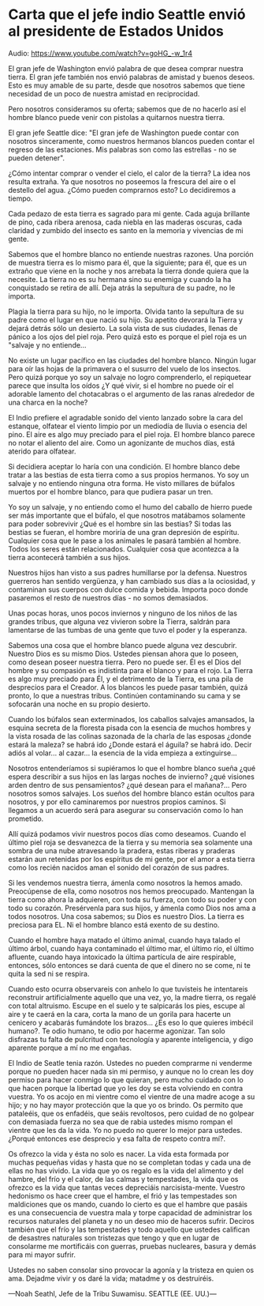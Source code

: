 # Carta que el jefe indio Seattle envió al presidente de Estados Unidos

Audio: https://www.youtube.com/watch?v=goHG_-w_1r4 


El gran jefe de Washington envió palabra de que desea comprar nuestra tierra. El gran jefe también nos envió palabras de amistad y buenos deseos. Esto es muy amable de su parte, desde que nosotros sabemos que tiene necesidad de un poco de nuestra amistad en reciprocidad.

Pero nosotros consideramos su oferta; sabemos que de no hacerlo así el hombre blanco puede venir con pistolas a quitarnos nuestra tierra.


El gran jefe Seattle dice: "El gran jefe de Washington puede contar con nosotros sinceramente, como nuestros hermanos blancos pueden contar el regreso de las estaciones. Mis palabras son como las estrellas - no se pueden detener".


¿Cómo intentar comprar o vender el cielo, el calor de la tierra? La idea nos resulta extraña. Ya que nosotros no poseemos la frescura del aire o el destello del agua. ¿Cómo pueden comprarnos esto? Lo decidiremos a tiempo.


Cada pedazo de esta tierra es sagrado para mi gente. Cada aguja brillante de pino, cada ribera arenosa, cada niebla en las maderas oscuras, cada claridad y zumbido del insecto es santo en la memoria y vivencias de mi gente.


Sabemos que el hombre blanco no entiende nuestras razones. Una porción de muestra tierra es lo mismo para él, que la siguiente; para él, que es un extraño que viene en la noche y nos arrebata la tierra donde quiera que la necesite. La tierra no es su hermana sino su enemiga y cuando la ha conquistado se retira de allí. Deja atrás la sepultura de su padre, no le importa.


Plagia la tierra para su hijo, no le importa. Olvida tanto la sepultura de su padre como el lugar en que nació su hijo. Su apetito devorará la Tierra y dejará detrás sólo un desierto. La sola vista de sus ciudades, llenas de pánico a los ojos del piel roja. Pero quizá esto es porque el piel roja es un "salvaje y no entiende...


No existe un lugar pacífico en las ciudades del hombre blanco. Ningún lugar para oír las hojas de la primavera o el susurro del vuelo de los insectos. Pero quizá porque yo soy un salvaje no logro comprenderlo, el repiquetear parece que insulta los oídos ¿Y qué vivir, si el hombre no puede oír el adorable lamento del chotacabras o el argumento de las ranas alrededor de una charca en la noche?


El Indio prefiere el agradable sonido del viento lanzado sobre la cara del estanque, olfatear el viento limpio por un mediodía de lluvia o esencia del pino. El aire es algo muy preciado para el piel roja. El hombre blanco parece no notar el aliento del aire. Como un agonizante de muchos días, está aterido para olfatear.


Si decidiera aceptar lo haría con una condición. El hombre blanco debe tratar a las bestias de esta tierra como a sus propios hermanos. Yo soy un salvaje y no entiendo ninguna otra forma. He visto millares de búfalos muertos por el hombre blanco, para que pudiera pasar un tren.


Yo soy un salvaje, y no entiendo como el humo del caballo de hierro puede ser más importante que el búfalo, el que nosotros matábamos solamente para poder sobrevivir ¿Qué es el hombre sin las bestias? Si todas las bestias se fueran, el hombre moriría de una gran depresión de espíritu. Cualquier cosa que le pase a los animales le pasará también al hombre. Todos los seres están relacionados. Cualquier cosa que acontezca a la tierra acontecerá también a sus hijos.


Nuestros hijos han visto a sus padres humillarse por la defensa. Nuestros guerreros han sentido vergüenza, y han cambiado sus días a la ociosidad, y contaminan sus cuerpos con dulce comida y bebida. Importa poco donde pasaremos el resto de nuestros días - no somos demasiados.


Unas pocas horas, unos pocos inviernos y ninguno de los niños de las grandes tribus, que alguna vez vivieron sobre la Tierra, saldrán para lamentarse de las tumbas de una gente que tuvo el poder y la esperanza.


Sabemos una cosa que el hombre blanco puede alguna vez descubrir. Nuestro Dios es su mismo Dios. Ustedes piensan ahora que lo poseen, como desean poseer nuestra tierra. Pero no puede ser. Él es el Dios del hombre y su compasión es indistinta para el blanco y para el rojo. La Tierra es algo muy preciado para Él, y el detrimento de la Tierra, es una pila de desprecios para el Creador. A los blancos les puede pasar también, quizá pronto, lo que a nuestras tribus. Continúen contaminando su cama y se sofocarán una noche en su propio desierto.


Cuando los búfalos sean exterminados, los caballos salvajes amansados, la esquina secreta de la floresta pisada con la esencia de muchos hombres y la vista rosada de las colinas sazonada de la charla de las esposas ¿donde estará la maleza? se habrá ido ¿Donde estará el águila? se habrá ido. Decir adiós al volar... al cazar... la esencia de la vida empieza a extinguirse...


Nosotros entenderíamos si supiéramos lo que el hombre blanco sueña ¿qué espera describir a sus hijos en las largas noches de invierno? ¿qué visiones arden dentro de sus pensamientos? ¿qué desean para el mañana?... Pero nosotros somos salvajes. Los sueños del hombre blanco están ocultos para nosotros, y por ello caminaremos por nuestros propios caminos. Si llegamos a un acuerdo será para asegurar su conservación como lo han prometido.


Allí quizá podamos vivir nuestros pocos días como deseamos. Cuando el último piel roja se desvanezca de la tierra y su memoria sea solamente una sombra de una nube atravesando la pradera, estas riberas y praderas estarán aun retenidas por los espíritus de mi gente, por el amor a esta tierra como los recién nacidos aman el sonido del corazón de sus padres.


Si les vendemos nuestra tierra, ámenla como nosotros la hemos amado. Preocúpense de ella, como nosotros nos hemos preocupado. Mantengan la tierra como ahora la adquieren, con toda su fuerza, con todo su poder y con todo su corazón. Presérvenla para sus hijos, y ámenla como Dios nos ama a todos nosotros. Una cosa sabemos; su Dios es nuestro Dios. La tierra es preciosa para EL. Ni el hombre blanco está exento de su destino.


Cuando el hombre haya matado el último animal, cuando haya talado el último árbol, cuando haya contaminado el último mar, el último río, el último afluente, cuando haya intoxicado la última partícula de aire respirable, entonces, sólo entonces se dará cuenta de que el dinero no se come, ni te quita la sed ni se respira.

Cuando esto ocurra observareis con anhelo lo que tuvisteis he intentareis reconstruir artificialmente aquello que una vez, yo, la madre tierra, os regalé con total altruismo. Escupe en el suelo y te salpicarás los pies, escupe al aire y te caerá en la cara, corta la mano de un gorila para hacerte un cenicero y acabarás fumándote los brazos... ¿Es eso lo que quieres imbécil humano?. Te odio humano, te odio por hacerme agonizar. Tan solo disfrazas tu falta de pulcritud con tecnología y aparente inteligencia, y digo aparente porque a mí no me engañas.


El Indio de Seatle tenia razón. Ustedes no pueden comprarme ni venderme porque no pueden hacer nada sin mi permiso, y aunque no lo crean les doy permiso para hacer conmigo lo que quieran, pero mucho cuidado con lo que hacen porque la libertad que yo les doy se esta volviendo en contra vuestra. Yo os acojo en mi vientre como el vientre de una madre acoge a su hijo; y no hay mayor protección que la que yo os brindo. Os permito que pataleéis, que os enfadéis, que seáis revoltosos, pero cuidad de no golpear con demasiada fuerza no sea que de rabia ustedes mismo rompan el vientre que les da la vida. Yo no puedo no querer lo mejor para ustedes. ¿Porqué entonces ese desprecio y esa falta de respeto contra mí?.


Os ofrezco la vida y ésta no solo es nacer. La vida esta formada por muchas pequeñas vidas y hasta que no se completan todas y cada una de ellas no has vivido. La vida que yo os regalo es la vida del alimento y del hambre, del frío y el calor, de las calmas y tempestades, la vida que os ofrezco es la vida que tantas veces depreciáis narcisista-mente. Vuestro hedonismo os hace creer que el hambre, el frió y las tempestades son maldiciones que os mando, cuando lo cierto es que el hambre que pasáis es una consecuencia de vuestra mala y torpe capacidad de administrar los recursos naturales del planeta y no un deseo mio de haceros sufrir. Deciros también que el frío y las tempestades y todo aquello que ustedes califican de desastres naturales son tristezas que tengo y que en lugar de consolarme me mortificáis con guerras, pruebas nucleares, basura y demás para mi mayor sufrir. 


Ustedes no saben consolar sino provocar la agonía y la tristeza en quien os ama. Dejadme vivir y os daré la vida; matadme y os destruiréis.

—Noah Seathl, Jefe de la Tribu Suwamisu. SEATTLE (EE. UU.)— 